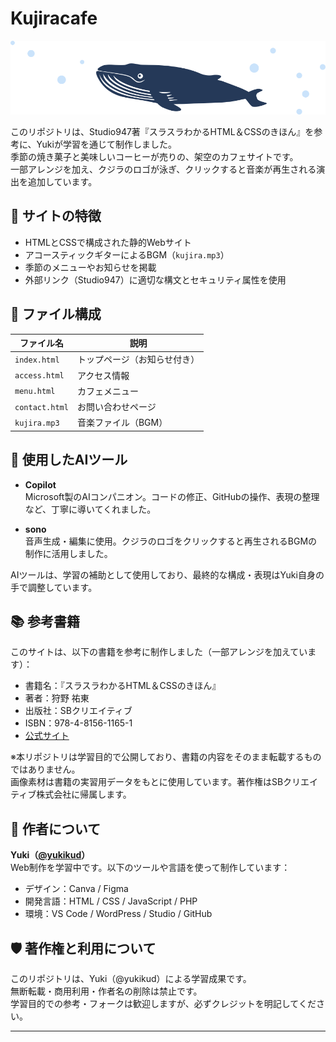 # Kujiracafe

[![ロゴ画像](images/logo-whale.svg)](https://yukikud.github.io/kujiracafe/)

このリポジトリは、Studio947著『スラスラわかるHTML＆CSSのきほん』を参考に、Yukiが学習を通じて制作しました。  
季節の焼き菓子と美味しいコーヒーが売りの、架空のカフェサイトです。  
一部アレンジを加え、クジラのロゴが泳ぎ、クリックすると音楽が再生される演出を追加しています。

## 🌿 サイトの特徴

- HTMLとCSSで構成された静的Webサイト  
- アコースティックギターによるBGM（`kujira.mp3`）  
- 季節のメニューやお知らせを掲載  
- 外部リンク（Studio947）に適切な構文とセキュリティ属性を使用

## 📁 ファイル構成

| ファイル名       | 説明                         |
|------------------|------------------------------|
| `index.html`     | トップページ（お知らせ付き） |
| `access.html`    | アクセス情報                 |
| `menu.html`      | カフェメニュー                |
| `contact.html`   | お問い合わせページ           |
| `kujira.mp3`     | 音楽ファイル（BGM）          |

## 🤖 使用したAIツール

- **Copilot**  
  Microsoft製のAIコンパニオン。コードの修正、GitHubの操作、表現の整理など、丁寧に導いてくれました。

- **sono**  
  音声生成・編集に使用。クジラのロゴをクリックすると再生されるBGMの制作に活用しました。

AIツールは、学習の補助として使用しており、最終的な構成・表現はYuki自身の手で調整しています。

## 📚 参考書籍

このサイトは、以下の書籍を参考に制作しました（一部アレンジを加えています）：

- 書籍名：『スラスラわかるHTML＆CSSのきほん』  
- 著者：狩野 祐東  
- 出版社：SBクリエイティブ  
- ISBN：978-4-8156-1165-1  
- [公式サイト](https://www.sbcr.jp/product/4815611651/)

※本リポジトリは学習目的で公開しており、書籍の内容をそのまま転載するものではありません。  
画像素材は書籍の実習用データをもとに使用しています。著作権はSBクリエイティブ株式会社に帰属します。

## 🐾 作者について

**Yuki（[@yukikud](https://github.com/yukikud)）**  
Web制作を学習中です。以下のツールや言語を使って制作しています：

- デザイン：Canva / Figma  
- 開発言語：HTML / CSS / JavaScript / PHP  
- 環境：VS Code / WordPress / Studio / GitHub

## 🛡️ 著作権と利用について

このリポジトリは、Yuki（@yukikud）による学習成果です。  
無断転載・商用利用・作者名の削除は禁止です。  
学習目的での参考・フォークは歓迎しますが、必ずクレジットを明記してください。

---
